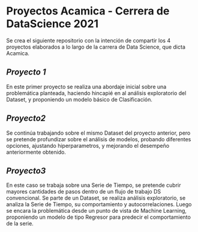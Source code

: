 # Proyectos Acamica - Cerrera de DataScience 2021
Se crea el siguiente repositorio con la intención de compartir los 4 proyectos elaborados a lo largo de la carrera de Data Science, que dicta Acamica.

## *Proyecto 1*
En este primer proyecto se realiza una abordaje inicial sobre una problemática planteada, haciendo hincapié en al análisis exploratorio del Dataset, y proponiendo un modelo básico de Clasificación.

## *Proyecto2*
Se continúa trabajando sobre el mismo Dataset del proyecto anterior, pero se pretende profundizar sobre el análisis de modelos, probando diferentes opciones, ajustando hiperparametros, y mejorando el desempeño anteriormente obtenido.

## *Proyecto3*
En este caso se trabaja sobre una Serie de Tiempo, se pretende cubrir mayores cantidades de pasos dentro de un flujo de trabajo DS convencional.
Se parte de un Dataset, se realiza análisis exploratorio, se analiza la Serie de Tiempo, su comportamiento y autocorrelaciones. Luego se encara la problemática desde un punto de vista de Machine Learning, proponiendo un modelo de tipo Regresor para predecir el comportamiento de la serie.

